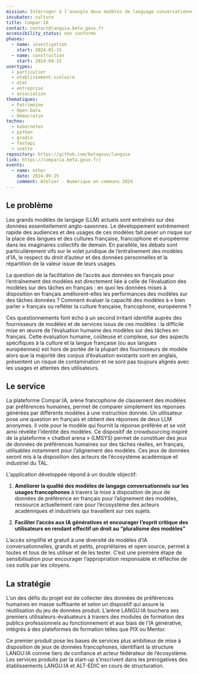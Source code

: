 ```yaml
---
mission: Interroger à l'aveugle deux modèles de language conversationnels sur des tâches exprimées en français et comparer les résultats.
incubator: culture
title: Compar:IA
contact: contact@languia.beta.gouv.fr
accessibility_status: non conforme
phases:
  - name: investigation
    start: 2024-01-15
  - name: construction
    start: 2024-04-15
usertypes:
  - particulier
  - etablissement-scolaire
  - etat
  - entreprise
  - association
thematiques:
  - Patrimoine
  - Open-Data
  - Démocratie
techno:
  - kubernetes
  - python
  - gradio
  - fastapi
  - svelte
repository: https://github.com/betagouv/languia
link: https://comparia.beta.gouv.fr/
events:
  - name: other
    date: 2024-09-25
    comment: Atelier - Numérique en communs 2024
---
```

## Le problème

Les grands modèles de langage (LLM) actuels sont entraînés sur des données essentiellement anglo-saxonnes. Le développement extrêmement rapide des audiences et des usages de ces modèles fait peser un risque sur la place des langues et des cultures française, francophone et européenne dans les imaginaires collectifs de demain. En parallèle, les débats sont particulièrement vifs sur le volet juridique de l’entraînement des modèles d’IA, le respect du droit d’auteur et des données personnelles et la répartition de la valeur issue de leurs usages.

La question de la facilitation de l’accès aux données en français pour l’entraînement des modèles est directement liée à celle de l’évaluation des modèles sur des tâches en français : en quoi les données mises à disposition en français améliorent-elles les performances des modèles sur des tâches données ? Comment évaluer la capacité des modèles à « bien parler » français ou refléter la culture française, francophone, européenne ?

Ces questionnements font écho à un second irritant identifié auprès des fournisseurs de modèles et de services issus de ces modèles : la difficile mise en œuvre de l’évaluation humaine des modèles sur des tâches en français. Cette évaluation humaine, coûteuse et complexe, sur des aspects spécifiques à la culture et la langue française (ou aux langues européennes) est hors de portée de la plupart des fournisseurs de modèle alors que la majorité des corpus d’évaluation existants sont en anglais, présentent un risque de contamination et ne sont pas toujours alignés avec les usages et attentes des utilisateurs.

## Le service

La plateforme Compar:IA, arène francophone de classement des modèles par préférences humaines, permet de comparer simplement les réponses générées par différents modèles à une instruction donnée. Un utilisateur pose une question en français et obtient des réponses de deux LLM anonymes. Il vote pour le modèle qui fournit la réponse préférée et se voit ainsi révélée l’identité des modèles. Ce dispositif de crowdsourcing inspiré de la plateforme « chatbot arena » (LMSYS) permet de constituer des jeux de données de préférences humaines sur des tâches réelles, en français, utilisables notamment pour l’alignement des modèles. Ces jeux de données seront mis à la disposition des acteurs de l’écosystème académique et industriel du TAL.

L'application développée répond à un double objectif:
1.  **Améliorer la qualité des modèles de langage conversationnels sur les usages francophones** à travers la mise à disposition de jeux de données de préférence en français pour l’alignement des modèles, ressource actuellement rare pour l’écosystème des acteurs académiques et industriels qui travaillent sur ces sujets.

2. **Faciliter l’accès aux IA génératives et encourager l’esprit critique des utilisateurs en rendant effectif un droit au “pluralisme des modèles”**

L’accès simplifié et gratuit à une diversité de modèles d’IA conversationnelles, grands et petits, propriétaires et open source, permet à toutes et tous de les utiliser et de les tester. C’est une première étape de sensibilisation pour encourager l’appropriation responsable et réfléchie de ces outils par les citoyens.

## La stratégie

L’un des défis du projet est de collecter des données de préférences humaines en masse suffisante et selon un dispositif qui assure la réutilisation du jeu de données produit. L’arène LANGU:IA touchera ses premiers utilisateurs-évaluateurs à travers des modules de formation des publics professionnels au fonctionnement et aux biais de l’IA générative, intégrés à des plateformes de formation telles que PIX ou Mentor. 

Ce premier produit pose les bases de services plus ambitieux de mise à disposition de jeux de données francophones, identifiant la structure LANGU:IA comme tiers de confiance et acteur fédérateur de l’écosystème. Les services produits par la start-up s’inscrivent dans les prérogatives des établissements LANGU:IA et ALT-EDIC en cours de structuration.

